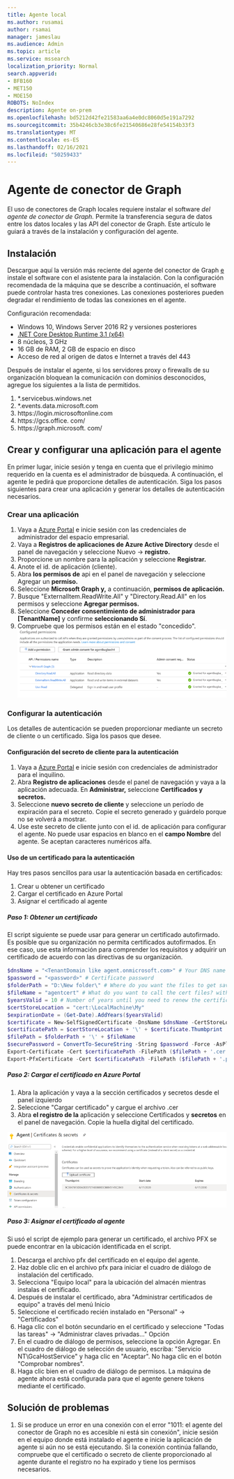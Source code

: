 ```yaml
---
title: Agente local
ms.author: rusamai
author: rsamai
manager: jameslau
ms.audience: Admin
ms.topic: article
ms.service: mssearch
localization_priority: Normal
search.appverid:
- BFB160
- MET150
- MOE150
ROBOTS: NoIndex
description: Agente on-prem
ms.openlocfilehash: bd5212d42fe21583aa6a4e0dc8060d5e191a7292
ms.sourcegitcommit: 35b4246cb3e38c6fe21540686e28fe54154b33f3
ms.translationtype: MT
ms.contentlocale: es-ES
ms.lasthandoff: 02/16/2021
ms.locfileid: "50259433"
---
```

# <a name="graph-connector-agent"></a>Agente de conector de Graph

El uso de conectores de Graph locales requiere instalar el software *del agente de conector de Graph.* Permite la transferencia segura de datos entre los datos locales y las API del conector de Graph. Este artículo le guiará a través de la instalación y configuración del agente.

## <a name="installation"></a>Instalación

Descargue aquí la versión más reciente del agente del conector de Graph [e](https://aka.ms/gcadownload) instale el software con el asistente para la instalación. Con la configuración recomendada de la máquina que se describe a continuación, el software puede controlar hasta tres conexiones. Las conexiones posteriores pueden degradar el rendimiento de todas las conexiones en el agente.

Configuración recomendada:

* Windows 10, Windows Server 2016 R2 y versiones posteriores
* [.NET Core Desktop Runtime 3.1 (x64)](https://dotnet.microsoft.com/download/dotnet-core/3.1)
* 8 núcleos, 3 GHz
* 16 GB de RAM, 2 GB de espacio en disco
* Acceso de red al origen de datos e Internet a través del 443

Después de instalar el agente, si los servidores proxy o firewalls de su organización bloquean la comunicación con dominios desconocidos, agregue los siguientes a la lista de permitidos.

1. *.servicebus.windows.net
2. *.events.data.microsoft.com
3. https://<span>login.microsoftonline.</span>com
4. https://<span>gcs.office.</span> com/
5. https://<span>graph.microsoft.</span> com/


## <a name="create-and-configure-an-app-for-the-agent"></a>Crear y configurar una aplicación para el agente  

En primer lugar, inicie sesión y tenga en cuenta que el privilegio mínimo requerido en la cuenta es el administrador de búsqueda. A continuación, el agente le pedirá que proporcione detalles de autenticación. Siga los pasos siguientes para crear una aplicación y generar los detalles de autenticación necesarios.

### <a name="create-an-app"></a>Crear una aplicación

1. Vaya a [Azure Portal](https://portal.azure.com) e inicie sesión con las credenciales de administrador del espacio empresarial.
2. Vaya a **Registros de aplicaciones de Azure Active Directory** desde el panel de navegación y seleccione Nuevo  ->   **registro.**
3. Proporcione un nombre para la aplicación y seleccione **Registrar.**
4. Anote el id. de aplicación (cliente).
5. Abra **los permisos de** api en el panel de navegación y seleccione Agregar un **permiso.**
6. Seleccione **Microsoft Graph y,** a continuación, **permisos de aplicación.**
7. Busque "ExternalItem.ReadWrite.All" y "Directory.Read.All" en los permisos y seleccione **Agregar permisos.**
8. Seleccione **Conceder consentimiento de administrador para [TenantName]** y confirme **seleccionando Sí**.
9. Compruebe que los permisos están en el estado "concedido".
     ![Permisos que se muestran en verde en la columna de la derecha.](media/onprem-agent/granted-state.png)

### <a name="configure-authentication"></a>Configurar la autenticación

Los detalles de autenticación se pueden proporcionar mediante un secreto de cliente o un certificado. Siga los pasos que desee.

#### <a name="configuring-the-client-secret-for-authentication"></a>Configuración del secreto de cliente para la autenticación

1. Vaya a [Azure Portal](https://portal.azure.com) e inicie sesión con credenciales de administrador para el inquilino.
2. Abra **Registro de aplicaciones** desde el panel de navegación y vaya a la aplicación adecuada. En **Administrar,** seleccione **Certificados y secretos.**
3. Seleccione **nuevo secreto de cliente** y seleccione un período de expiración para el secreto. Copie el secreto generado y guárdelo porque no se volverá a mostrar.
4. Use este secreto de cliente junto con el id. de aplicación para configurar el agente. No puede usar espacios en blanco en el **campo Nombre** del agente. Se aceptan caracteres numéricos alfa.

#### <a name="using-a-certificate-for-authentication"></a>Uso de un certificado para la autenticación

Hay tres pasos sencillos para usar la autenticación basada en certificados:

1. Crear u obtener un certificado
1. Cargar el certificado en Azure Portal
1. Asignar el certificado al agente

##### <a name="step-1-get-a-certificate"></a>Paso 1: Obtener un certificado

El script siguiente se puede usar para generar un certificado autofirmado. Es posible que su organización no permita certificados autofirmados. En ese caso, use esta información para comprender los requisitos y adquirir un certificado de acuerdo con las directivas de su organización.

```Powershell
$dnsName = "<TenantDomain like agent.onmicrosoft.com>" # Your DNS name
$password = "<password>" # Certificate password
$folderPath = "D:\New folder\" # Where do you want the files to get saved to? The folder needs to exist.
$fileName = "agentcert" # What do you want to call the cert files? without the file extension
$yearsValid = 10 # Number of years until you need to renew the certificate
$certStoreLocation = "cert:\LocalMachine\My"
$expirationDate = (Get-Date).AddYears($yearsValid)
$certificate = New-SelfSignedCertificate -DnsName $dnsName -CertStoreLocation $certStoreLocation -NotAfter $expirationDate -KeyExportPolicy Exportable -KeySpec Signature
$certificatePath = $certStoreLocation + '\' + $certificate.Thumbprint
$filePath = $folderPath + '\' + $fileName
$securePassword = ConvertTo-SecureString -String $password -Force -AsPlainText
Export-Certificate -Cert $certificatePath -FilePath ($filePath + '.cer')
Export-PfxCertificate -Cert $certificatePath -FilePath ($filePath + '.pfx') -Password $securePassword
```

##### <a name="step-2-upload-the-certificate-in-the-azure-portal"></a>Paso 2: Cargar el certificado en Azure Portal

1. Abra la aplicación y vaya a la sección certificados y secretos desde el panel izquierdo
1. Seleccione "Cargar certificado" y cargue el archivo .cer
1. Abra **el registro de la** aplicación y seleccione Certificados y **secretos** en el panel de navegación. Copie la huella digital del certificado.

![Lista de certificados en miniatura cuando se seleccionan certificados y secretos en el panel izquierdo](media/onprem-agent/certificates.png)

##### <a name="step-3-assign-the-certificate-to-the-agent"></a>Paso 3: Asignar el certificado al agente

Si usó el script de ejemplo para generar un certificado, el archivo PFX se puede encontrar en la ubicación identificada en el script.

1. Descarga el archivo pfx del certificado en el equipo del agente.
1. Haz doble clic en el archivo pfx para iniciar el cuadro de diálogo de instalación del certificado.
1. Selecciona "Equipo local" para la ubicación del almacén mientras instalas el certificado.
1. Después de instalar el certificado, abra "Administrar certificados de equipo" a través del menú Inicio
1. Seleccione el certificado recién instalado en "Personal" -> "Certificados"
1. Haga clic con el botón secundario en el certificado y seleccione "Todas las tareas" -> "Administrar claves privadas..." Opción
1. En el cuadro de diálogo de permisos, seleccione la opción Agregar. En el cuadro de diálogo de selección de usuario, escriba: "Servicio NT\GcaHostService" y haga clic en "Aceptar". No haga clic en el botón "Comprobar nombres".
1. Haga clic bien en el cuadro de diálogo de permisos. La máquina de agente ahora está configurada para que el agente genere tokens mediante el certificado.

## <a name="troubleshooting"></a>Solución de problemas
1. Si se produce un error en una conexión con el error "1011: el agente del conector de Graph no es accesible ni está sin conexión", inicie sesión en el equipo donde está instalado el agente e inicie la aplicación de agente si aún no se está ejecutando. Si la conexión continúa fallando, compruebe que el certificado o secreto de cliente proporcionado al agente durante el registro no ha expirado y tiene los permisos necesarios.
